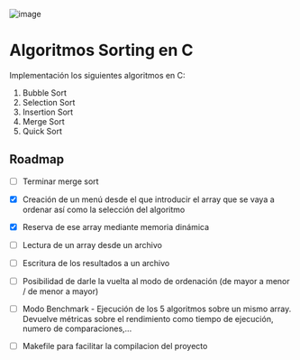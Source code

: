 ![image](https://github.com/0xHugo/Algoritmos-Sorting/assets/120257009/18d987fb-dbb4-41e5-9fb5-f0c0b4008c43)

# Algoritmos Sorting en C
Implementación los siguientes algoritmos en C: 
1. Bubble Sort
2. Selection Sort
3. Insertion Sort
4. Merge Sort
5. Quick Sort
## Roadmap
- [ ]  Terminar merge sort
- [x]  Creación de un menú desde el que introducir el array que se vaya a ordenar así como la selección del algoritmo
- [x]  Reserva de ese array mediante memoria dinámica
- [ ]  Lectura de un array desde un archivo
- [ ]  Escritura de los resultados a un archivo
- [ ]  Posibilidad de darle la vuelta al modo de ordenación (de mayor a menor / de menor a mayor)
- [ ]  Modo Benchmark - Ejecución de los 5 algoritmos sobre un mismo array. Devuelve métricas sobre el rendimiento como tiempo de ejecución, numero de comparaciones,...
- [ ]  Makefile para facilitar la compilacion del proyecto



